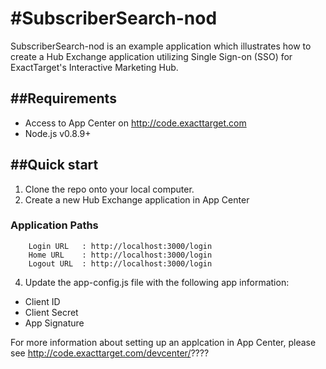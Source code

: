 #SubscriberSearch-nod
=================

SubscriberSearch-nod is an example application which illustrates how to create a Hub Exchange application utilizing Single Sign-on (SSO) for ExactTarget's Interactive Marketing Hub.


##Requirements
----------
* Access to App Center on http://code.exacttarget.com
* Node.js v0.8.9+


##Quick start
-----------

1. Clone the repo onto your local computer.
2. Create a new Hub Exchange application in App Center
### Application Paths 

        Login URL   : http://localhost:3000/login
        Home URL    : http://localhost:3000/login
        Logout URL  : http://localhost:3000/login

4. Update the app-config.js file with the following app information:

* Client ID
* Client Secret
* App Signature

For more information about setting up an applcation in App Center, please see http://code.exacttarget.com/devcenter/????
